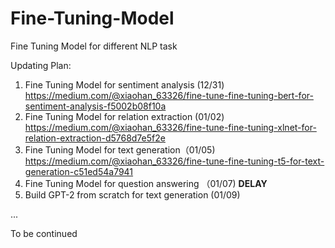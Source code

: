 # Fine-Tuning-Model
Fine Tuning Model for different NLP task

Updating Plan:
1. Fine Tuning Model for sentiment analysis (12/31) https://medium.com/@xiaohan_63326/fine-tune-fine-tuning-bert-for-sentiment-analysis-f5002b08f10a
2. Fine Tuning Model for relation extraction (01/02) https://medium.com/@xiaohan_63326/fine-tune-fine-tuning-xlnet-for-relation-extraction-d5768d7e5f2e
3. Fine Tuning Model for text generation（01/05)  https://medium.com/@xiaohan_63326/fine-tune-fine-tuning-t5-for-text-generation-c51ed54a7941
4. Fine Tuning Model for question answering （01/07) **DELAY**
5. Build GPT-2 from scratch for text generation (01/09)


...

To be continued


